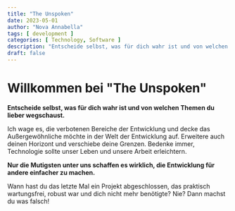 ```yaml
---
title: "The Unspoken"
date: 2023-05-01
author: "Nova Annabella"
tags: [ development ]
categories: [ Technology, Software ]
description: "Entscheide selbst, was für dich wahr ist und von welchen Themen du lieber wegschaust"
draft: false
---
```


# Willkommen bei "The Unspoken"

**Entscheide selbst, was für dich wahr ist und von welchen Themen du lieber wegschaust.**

Ich wage es, die verbotenen Bereiche der Entwicklung und decke das Außergewöhnliche möchte in der Welt der Entwicklung
auf.
Erweitere auch deinen Horizont und verschiebe deine Grenzen.
Bedenke immer, Technologie sollte unser Leben und unsere Arbeit erleichtern.

**Nur die Mutigsten unter uns schaffen es wirklich, die Entwicklung für andere einfacher zu machen.**

Wann hast du das letzte Mal ein Projekt abgeschlossen, das praktisch wartungsfrei, robust war und dich nicht mehr
benötigte? Nie? Dann machst du was falsch!
